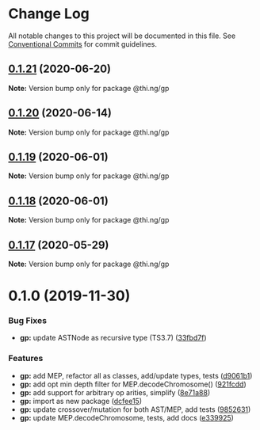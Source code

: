 # Change Log

All notable changes to this project will be documented in this file.
See [Conventional Commits](https://conventionalcommits.org) for commit guidelines.

## [0.1.21](https://github.com/thi-ng/umbrella/compare/@thi.ng/gp@0.1.20...@thi.ng/gp@0.1.21) (2020-06-20)

**Note:** Version bump only for package @thi.ng/gp





## [0.1.20](https://github.com/thi-ng/umbrella/compare/@thi.ng/gp@0.1.19...@thi.ng/gp@0.1.20) (2020-06-14)

**Note:** Version bump only for package @thi.ng/gp





## [0.1.19](https://github.com/thi-ng/umbrella/compare/@thi.ng/gp@0.1.18...@thi.ng/gp@0.1.19) (2020-06-01)

**Note:** Version bump only for package @thi.ng/gp





## [0.1.18](https://github.com/thi-ng/umbrella/compare/@thi.ng/gp@0.1.17...@thi.ng/gp@0.1.18) (2020-06-01)

**Note:** Version bump only for package @thi.ng/gp





## [0.1.17](https://github.com/thi-ng/umbrella/compare/@thi.ng/gp@0.1.16...@thi.ng/gp@0.1.17) (2020-05-29)

**Note:** Version bump only for package @thi.ng/gp





# 0.1.0 (2019-11-30)

### Bug Fixes

* **gp:** update ASTNode as recursive type (TS3.7) ([33fbd7f](https://github.com/thi-ng/umbrella/commit/33fbd7f152df370270690e5b1381a86f647f9b6b))

### Features

* **gp:** add MEP, refactor all as classes, add/update types, tests ([d9061b1](https://github.com/thi-ng/umbrella/commit/d9061b17a6aa89f690a0c97c12825c077f45e38b))
* **gp:** add opt min depth filter for MEP.decodeChromosome() ([921fcdd](https://github.com/thi-ng/umbrella/commit/921fcdd4e1c1919e4539c033df591782b63cff0a))
* **gp:** add support for arbitrary op arities, simplify ([8e71a88](https://github.com/thi-ng/umbrella/commit/8e71a88fb7b1ca36e7b89b5f2923a198c974c575))
* **gp:** import as new package ([dcfee15](https://github.com/thi-ng/umbrella/commit/dcfee156c8b196c6c4a4f2b5f0f7986e19bacee8))
* **gp:** update crossover/mutation for both AST/MEP, add tests ([9852631](https://github.com/thi-ng/umbrella/commit/9852631e227d9704c41f9dbe8a6b2cce10bd8fa9))
* **gp:** update MEP.decodeChromosome, tests, add docs ([e339925](https://github.com/thi-ng/umbrella/commit/e339925bc1fcbf2f7787e6453d2e29922adb3836))
